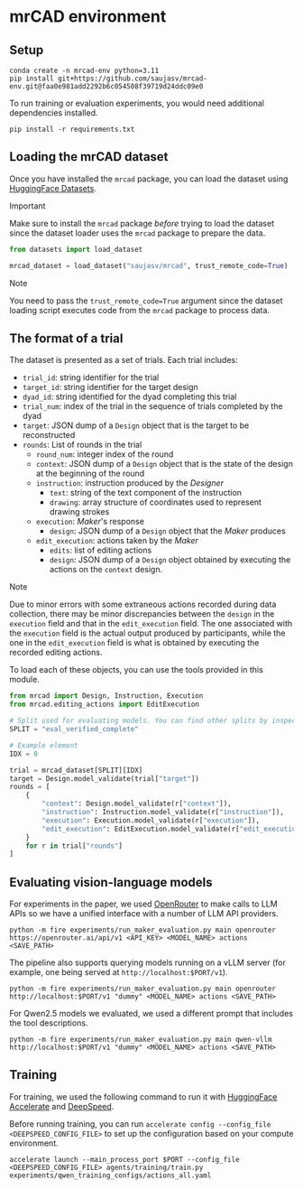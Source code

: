 # mrCAD environment

## Setup

```
conda create -n mrcad-env python=3.11
pip install git+https://github.com/saujasv/mrcad-env.git@faa0e981add2292b6c054508f39719d24ddc09e0
```

To run training or evaluation experiments, you would need additional dependencies installed.
```
pip install -r requirements.txt
```

## Loading the mrCAD dataset
Once you have installed the `mrcad` package, you can load the dataset using [HuggingFace Datasets](https://github.com/huggingface/datasets/).

> [!IMPORTANT]
> Make sure to install the `mrcad` package _before_ trying to load the dataset since the dataset loader uses the `mrcad` package to prepare the data.

```python
from datasets import load_dataset

mrcad_dataset = load_dataset("saujasv/mrcad", trust_remote_code=True)
```

> [!NOTE]
> You need to pass the `trust_remote_code=True` argument since the dataset loading script executes code from the `mrcad` package to process data.

## The format of a trial

The dataset is presented as a set of trials. Each trial includes:
- `trial_id`: string identifier for the trial
- `target_id`: string identifier for the target design
- `dyad_id`: string identified for the dyad completing this trial
- `trial_num`: index of the trial in the sequence of trials completed by the dyad
- `target`: JSON dump of a `Design` object that is the target to be reconstructed
- `rounds`: List of rounds in the trial
  - `round_num`: integer index of the round
  - `context`: JSON dump of a `Design` object that is the state of the design at the beginning of the round
  - `instruction`: instruction produced by the _Designer_
    - `text`: string of the text component of the instruction
    - `drawing`: array structure of coordinates used to represent drawing strokes
  - `execution`: _Maker_'s response
    - `design`: JSON dump of a `Design` object that the _Maker_ produces
  - `edit_execution`: actions taken by the _Maker_
    - `edits`: list of editing actions
    - `design`: JSON dump of a `Design` object obtained by executing the actions on the `context` design.

> [!NOTE]
> Due to minor errors with some extraneous actions recorded during data collection, there may be minor discrepancies between the `design` in the `execution` field and that in the `edit_execution` field. The one associated with the `execution` field is the actual output produced by participants, while the one in the `edit_execution` field is what is obtained by executing the recorded editing actions.

To load each of these objects, you can use the tools provided in this module.

```python
from mrcad import Design, Instruction, Execution
from mrcad.editing_actions import EditExecution

# Split used for evaluating models. You can find other splits by inspecting the dataset.
SPLIT = "eval_verified_complete"

# Example element
IDX = 0

trial = mrcad_dataset[SPLIT][IDX]
target = Design.model_validate(trial["target"])
rounds = [
    {
        "context": Design.model_validate(r["context"]),
        "instruction": Instruction.model_validate(r["instruction"]),
        "execution": Execution.model_validate(r["execution"]),
        "edit_execution": EditExecution.model_validate(r["edit_execution"]),
    }
    for r in trial["rounds"]
]
```

## Evaluating vision-language models

For experiments in the paper, we used [OpenRouter](https://openrouter.ai/) to make calls to LLM APIs so we have a unified interface with a number of LLM API providers.

```
python -m fire experiments/run_maker_evaluation.py main openrouter https://openrouter.ai/api/v1 <API_KEY> <MODEL_NAME> actions <SAVE_PATH>
```

The pipeline also supports querying models running on a vLLM server (for example, one being served at `http://localhost:$PORT/v1`).

```
python -m fire experiments/run_maker_evaluation.py main openrouter http://localhost:$PORT/v1 "dummy" <MODEL_NAME> actions <SAVE_PATH>
```

For Qwen2.5 models we evaluated, we used a different prompt that includes the tool descriptions. 

```
python -m fire experiments/run_maker_evaluation.py main qwen-vllm http://localhost:$PORT/v1 "dummy" <MODEL_NAME> actions <SAVE_PATH>
```

## Training
For training, we used the following command to run it with [HuggingFace Accelerate](https://github.com/huggingface/accelerate/) and [DeepSpeed](https://github.com/deepspeedai/DeepSpeed).

Before running training, you can run `accelerate config --config_file <DEEPSPEED_CONFIG_FILE>` to set up the configuration based on your compute environment.

```
accelerate launch --main_process_port $PORT --config_file <DEEPSPEED_CONFIG_FILE> agents/training/train.py experiments/qwen_training_configs/actions_all.yaml
```